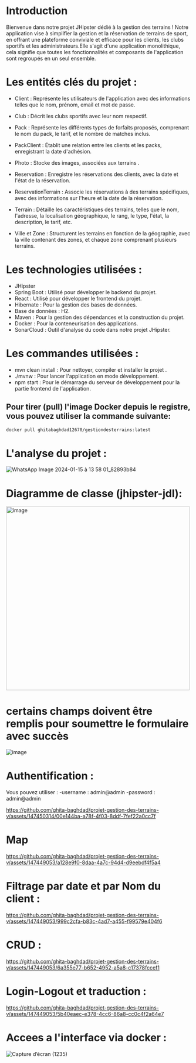 # Introduction 
Bienvenue dans notre projet JHipster dédié à la gestion des terrains ! Notre application vise à simplifier la gestion et la réservation de terrains de sport, en offrant une plateforme conviviale et efficace pour les clients, les clubs sportifs et les administrateurs.Elle s'agit d'une application monolithique, cela signifie que toutes les fonctionnalités et composants de l'application sont regroupés en un seul ensemble.

# Les entités clés du projet :
- Client : Représente les utilisateurs de l'application avec des informations telles que le nom, prénom, email et mot de passe.

- Club : Décrit les clubs sportifs avec leur nom respectif.

- Pack : Représente les différents types de forfaits proposés, comprenant le nom du pack, le tarif, et le nombre de matches inclus.

- PackClient : Établit une relation entre les clients et les packs, enregistrant la date d'adhésion.

- Photo : Stocke des images, associées aux terrains .

- Reservation : Enregistre les réservations des clients, avec la date et l'état de la réservation.

- ReservationTerrain : Associe les réservations à des terrains spécifiques, avec des informations sur l'heure et la date de la réservation.

- Terrain : Détaille les caractéristiques des terrains, telles que le nom, l'adresse, la localisation géographique, le rang, le type, l'état, la description, le tarif, etc.

- Ville et Zone : Structurent les terrains en fonction de la géographie, avec la ville contenant des zones, et chaque zone comprenant plusieurs terrains.

# Les technologies utilisées :
- JHipster
- Spring Boot : Utilisé pour développer le backend du projet.
- React : Utilisé pour développer le frontend du projet.
- Hibernate : Pour la gestion des bases de données.
- Base de données : H2.
- Maven : Pour la gestion des dépendances et la construction du projet.
- Docker : Pour la conteneurisation des applications.
- SonarCloud : Outil d'analyse du code dans notre projet JHipster.
# Les commandes utilisées :
- mvn clean install : Pour nettoyer, compiler et installer le projet .
- ./mvnw : Pour lancer l'application en mode développement.
- npm start : Pour le démarrage du serveur de développement pour la partie frontend de l'application.

## Pour tirer (pull) l'image Docker depuis le registre, vous pouvez utiliser la commande suivante:

```bash
docker pull ghitabaghdad12670/gestiondesterrains:latest
```
# L'analyse du projet :
  ![WhatsApp Image 2024-01-15 à 13 58 01_82893b84](https://github.com/ghita-baghdad/projet-gestion-des-terrains-v/assets/147450314/4ac6af4b-62d5-46a7-9625-a460ea698376)


# Diagramme de classe (jhipster-jdl):
<img width="500" alt="image" src="https://github.com/ghita-baghdad/projet-gestion-des-terrains-v/assets/147450314/552727ce-b72b-4963-a4c4-991edef9b057">

# certains champs doivent être remplis pour soumettre le formulaire avec succès

![image](https://github.com/ghita-baghdad/projet-gestion-des-terrains-v/assets/147449053/91f51629-830e-4280-a375-c771147be007)
# Authentification  :
Vous pouvez utiliser : 
-username : admin@admin
-password : admin@admin

https://github.com/ghita-baghdad/projet-gestion-des-terrains-v/assets/147450314/00e144ba-a78f-4f03-8ddf-7fef22a0cc7f

# Map

https://github.com/ghita-baghdad/projet-gestion-des-terrains-v/assets/147449053/a128e9f0-8daa-4a7c-94d4-d9eebdf4f5a4

# Filtrage par date et par Nom du client :

https://github.com/ghita-baghdad/projet-gestion-des-terrains-v/assets/147449053/999c2cfa-b83c-4ad7-a455-f99579e404f6

# CRUD :

https://github.com/ghita-baghdad/projet-gestion-des-terrains-v/assets/147449053/6a355e77-b652-4952-a5a8-c17378fccef1

# Login-Logout et traduction : 

https://github.com/ghita-baghdad/projet-gestion-des-terrains-v/assets/147449053/5b40eaec-e378-4cc6-86a8-cc0c4f2a64e7

# Accees a l'interface via docker :

![Capture d’écran (1235)](https://github.com/ghita-baghdad/projet-gestion-des-terrains-v/assets/147449053/b8ecba31-4106-46b8-91f1-54f97b5880fa)





